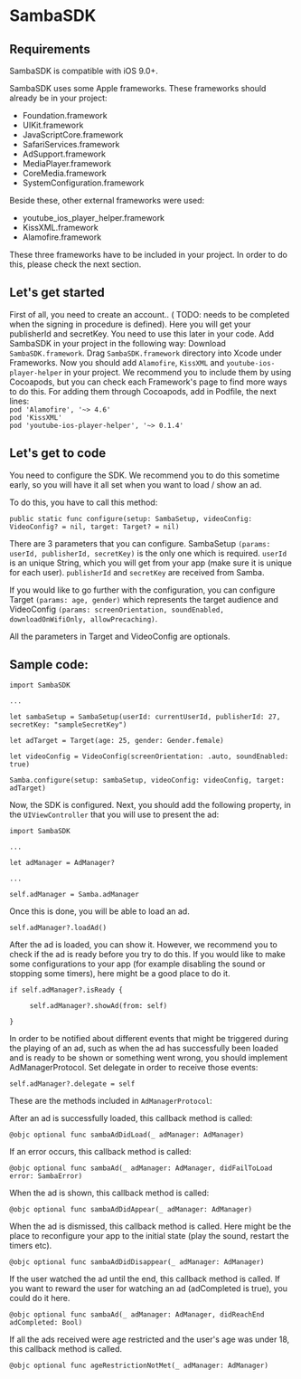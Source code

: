 # SambaSDK

## Requirements
SambaSDK is compatible with iOS 9.0+.



SambaSDK uses some Apple frameworks. These frameworks should already be in your project:

* Foundation.framework
* UIKit.framework
* JavaScriptCore.framework
* SafariServices.framework
* AdSupport.framework
* MediaPlayer.framework
* CoreMedia.framework
* SystemConfiguration.framework

Beside these, other external frameworks were used:

* youtube_ios_player_helper.framework
* KissXML.framework
* Alamofire.framework

These three frameworks have to be included in your project. In order to do this, please check the next section.

## Let's get started 


First of all, you need to create an account.. ( TODO: needs to be completed when the signing in procedure is defined). Here you will get your publisherId and secretKey. You need to use this later in your code.
Add SambaSDK in your project in the following way: 
Download ```SambaSDK.framework```.
Drag ```SambaSDK.framework``` directory into Xcode under Frameworks.
Now you should add ```Alamofire```, ```KissXML``` and ```youtube-ios-player-helper``` in your project. We recommend you to include them by using Cocoapods, but you can check each Framework's page to find more ways to do this. For adding them through Cocoapods, add in Podfile, the next lines:  
                 ```pod 'Alamofire', '~> 4.6'``` <br/>
                 ```pod 'KissXML'``` <br />
                 ```pod 'youtube-ios-player-helper', '~> 0.1.4'``` <br />


## Let's get to code


You need to configure the SDK. We recommend you to do this sometime early, so you will have it all set when you want to load / show an ad. 

To do this, you have to call this method:

```
public static func configure(setup: SambaSetup, videoConfig: VideoConfig? = nil, target: Target? = nil)
```

There are 3 parameters that you can configure. SambaSetup ```(params: userId, publisherId, secretKey)``` is the only one which is required. ```userId``` is an unique String, which you will get from your app (make sure it is unique for each user). ```publisherId``` and ```secretKey``` are received from Samba.

If you would like to go further with the configuration, you can configure Target ```(params: age, gender)``` which represents the target audience and VideoConfig ```(params: screenOrientation, soundEnabled, downloadOnWifiOnly, allowPrecaching)```.

All the parameters in Target and VideoConfig are optionals. 



## Sample code:

```
import SambaSDK

...

let sambaSetup = SambaSetup(userId: currentUserId, publisherId: 27, secretKey: "sampleSecretKey")

let adTarget = Target(age: 25, gender: Gender.female)

let videoConfig = VideoConfig(screenOrientation: .auto, soundEnabled: true)

Samba.configure(setup: sambaSetup, videoConfig: videoConfig, target: adTarget)
```


Now, the SDK is configured. Next, you should add the following property, in the ```UIViewController``` that you will use to present the ad:

```
import SambaSDK 

...

let adManager = AdManager?

...

self.adManager = Samba.adManager
```

Once this is done, you will be able to load an ad.

```
self.adManager?.loadAd()
```

After the ad is loaded, you can show it. However, we recommend you to check if the ad is ready before you try to do this. If you would like to make some configurations to your app (for example disabling the sound or stopping some timers), here might be a good place to do it.

```
if self.adManager?.isReady {

     self.adManager?.showAd(from: self)

}
```


In order to be notified about different events that might be triggered during the playing of an ad, such as when the ad has successfully been loaded and is ready to be shown or something went wrong, you should implement AdManagerProtocol.
Set delegate in order to receive those events:

```
self.adManager?.delegate = self
```

These are the methods included in ```AdManagerProtocol```:



After an ad is successfully loaded, this callback method is called:

```
@objc optional func sambaAdDidLoad(_ adManager: AdManager)
```


If an error occurs, this callback method is called:

```
@objc optional func sambaAd(_ adManager: AdManager, didFailToLoad error: SambaError)
```


When the ad is shown, this callback method is called:

```
@objc optional func sambaAdDidAppear(_ adManager: AdManager)
```


When the ad is dismissed, this callback method is called. Here might be the place to reconfigure your app to the initial state (play the sound, restart the timers etc). 

```
@objc optional func sambaAdDidDisappear(_ adManager: AdManager)
```


If the user watched the ad until the end, this callback method is called. If you want to reward the user for watching an ad (adCompleted is true), you could do it here.

```
@objc optional func sambaAd(_ adManager: AdManager, didReachEnd adCompleted: Bool)
```

If all the ads received were age restricted and the user's age was under 18, this callback method is called. 

```
@objc optional func ageRestrictionNotMet(_ adManager: AdManager)
```
